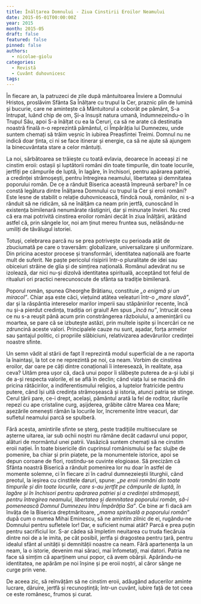 ```yaml
---
title: Înălțarea Domnului - Ziua Cinstirii Eroilor Neamului
date: 2015-05-01T00:00:00Z
year: 2015
month: 2015-05
draft: false
featured: false
pinned: false
authors: 
  - nicolae-giolu
categories:
  - Revistă
  - Cuvânt duhovnicesc
tags:
---
```

În fiecare an, la patruzeci de zile după mântuitoarea Înviere a Domnului Hristos, proslăvim Sfânta Sa Înălțare cu trupul la Cer, praznic plin de lumină și bucurie, care ne amintește că Mântuitorul a coborât pe pământ, S-a întrupat, luând chip de om, Și-a însușit natura umană, îndumnezeindu-o în Trupul Său, apoi S-a înălțat cu ea la Ceruri, ca să ne arate că destinația noastră finală n-o reprezintă pământul, ci Împărăția lui Dumnezeu, unde suntem chemați să trăim veșnic în iubirea Preasfintei Treimi. Domnul nu ne indică doar ținta, ci ni se face itinerar și energie, ca să ne ajute să ajungem la binecuvântata stare a celor mântuiți. 

La noi, sărbătoarea se trăiește cu toată evlavia, deoarece în aceeași zi ne cinstim eroii: ostașii și luptătorii români din toate timpurile, din toate locurile, jertfiți pe câmpurile de luptă, în lagăre, în închisori, pentru apărarea patriei, a credinței strămoșești, pentru întregirea neamului, libertatea și demnitatea poporului român. De ce a rânduit Biserica această împreună serbare? În ce constă legătura dintre Înălțarea Domnului cu trupul la Cer și eroii români? Este lesne de stabilit o relație duhovnicească, fiindcă nouă, românilor, ni s-a rânduit să ne ridicăm, să ne înălțăm ca neam prin jertfă, cunoscând în existența bimilenară nenumărate răstigniri, dar și minunate învieri. Nu cred că era mai potrivită cinstirea eroilor români decât în ziua Înălțării, arătând astfel că, prin sângele lor, noi am ținut mereu fruntea sus, nelăsându-ne umiliți de tăvălugul istoriei. 

Totuși, celebrarea parcă nu se prea potrivește cu perioada atât de zbuciumată pe care o traversăm: globalizare, universalizare și uniformizare. Din pricina acestor procese și transformări, identitatea națională are foarte mult de suferit. Ne paște pericolul risipirii într-o pluralitate de idei sau obiceiuri străine de glia și de simțirea națională. Românul adevărat nu se izolează, dar nici nu-și dizolvă identitatea spirituală, acceptând tot felul de ritualuri ori practici nerecunoscute de sfânta sa tradiție bimilenară. 

Poporul român, spunea Gheorghe Brătianu, constituie _„o enigmă și un miracol”_. Chiar așa este căci, viețuind atâtea veleaturi într-o _„mare slavă”_, dar și la răspântia intereselor marilor imperii sau stăpânirilor recente, încă nu și-a pierdut credința, tradiția ori graiul! Am spus _„încă nu”_, întrucât ceea ce nu s-a reușit până acum prin constrângerea războiului, a amenințării cu moartea, se pare că se izbutește astăzi, prin multele ispite și încercări ce ne zdruncină aceste valori. Principalele cauze nu sunt, așadar, forța armelor sau șantajul politic, ci propriile slăbiciuni, relativizarea adevărurilor credinței noastre sfinte. 

Un semn vădit al stării de fapt îl reprezintă modul superficial de a ne raporta la înaintași, la tot ce ne reprezintă pe noi, ca neam. Vorbim de cinstirea eroilor, dar oare pe câți dintre conaționali îi interesează, în realitate, așa ceva? Uităm prea ușor că, dacă unui popor îi slăbește puterea de a-și iubi și de a-și respecta valorile, el se află în declin; când viața lui se macină din pricina rătăcirilor, a indiferentismului religios, a luptelor fratricide pentru putere, când își uită credința strămoșească și istoria, atunci patria se stinge. Cerul țării pare, ce-i drept, același, pământul arată la fel de roditor, râurile repezi cu ape cristaline curg, așijderea, grăbite către Marea cea Mare; așezările omenești rămân la locurile lor, încremenite între veacuri, dar sufletul neamului parcă se spulberă. 

Fără acesta, amintirile sfinte se șterg, peste tradițiile multiseculare se așterne uitarea, iar sub ochii noștri nu rămâne decât cadavrul unui popor, alături de mormântul unei patrii. Vasăzică suntem chemați să ne cinstim eroii nației. În toate bisericile din cuprinsul românismului se fac slujbe de pomenire, ba chiar și prin piațete, pe la monumentele istorice, apoi se depun coroane de flori, rostindu-se cuvinte elogioase. Să precizăm că Sfânta noastră
Biserică a rânduit pomenirea lor nu doar în astfel de momente solemne, ci în fiecare zi în cadrul dumnezeieștii liturghii, când preotul, la ieșirea cu cinstitele daruri, spune: _„pe eroii români din toate timpurile și din toate locurile, care s-au jertfit pe câmpurile de luptă, în lagăre și în închisori pentru apărarea patriei și a credinței strămoșești, pentru întregirea neamului, libertatea și demnitatea poporului român, să-i pomenească Domnul Dumnezeu întru Împărăția Sa”_. Ce bine ar fi dacă am învăța de la Biserica dreptmăritoare, _„mama spirituală a poporului român”_ după cum o numea Mihai Eminescu, să ne amintim zilnic de ei, rugându-ne Domnului pentru sufletele lor! Dar, e suficient numai atât? Parcă e prea puțin pentru sacrificiul lor. S-ar cădea să împletim neuitarea cu truda fiecăruia dintre noi de a le imita, pe cât posibil, jertfa și dragostea pentru țară, pentru idealul sfânt al unității și demnității noastre ca neam. Fără apartenența la un neam, la o istorie, devenim mai săraci, mai înfometați, mai datori. Patria ne face să simțim că aparținem unui popor, că avem obârșii. Apărându-ne identitatea, ne apărăm pe noi înșine și pe eroii noștri, al căror sânge ne curge prin vene. 

De aceea zic, să reînvățăm să ne cinstim eroii, adăugând aducerilor aminte lucrare, dăruire, jertfă și recunoștință; într-un cuvânt, iubire față de tot ceea ce este românesc, frumos și curat.